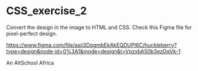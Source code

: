 # CSS_exercise_2

Convert the design in the image to HTML and CSS. Check this Figma file for pixel-perfect design.

https://www.figma.com/file/asii3DqgmbEkAkEQDUPI6C/huckleberry?type=design&node-id=0%3A1&mode=design&t=VpzxbA50b3ezDqVk-1

An AltSchool Africa
